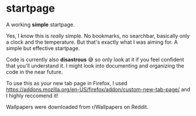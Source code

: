# startpage
A working **simple** startpage.

Yes, I know this is *really* simple. No bookmarks, no searchbar, basically only a clock and the temperature. But that's exactly what I was aiming for. A simple but effective startpage.  

Code is currently also **disastrous** 😅 so only look at it if you feel confident that you'll understand it. I might look into documenting and organizing the code in the near future.

To use this as your new tab page in Firefox, I used https://addons.mozilla.org/en-US/firefox/addon/custom-new-tab-page/ and I highly reccomend it!

Wallpapers were downloaded from r/Wallpapers on Reddit.
